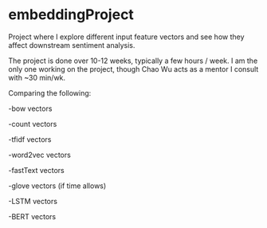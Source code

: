 # embeddingProject
Project where I explore different input feature vectors and see how they affect downstream sentiment analysis.

The project is done over 10-12 weeks, typically a few hours / week. I am the only one working on the project, though Chao Wu acts as a mentor I consult with ~30 min/wk. 

Comparing the following:

-bow vectors

-count vectors

-tfidf vectors

-word2vec vectors

-fastText vectors 

-glove vectors (if time allows)

-LSTM vectors

-BERT vectors
